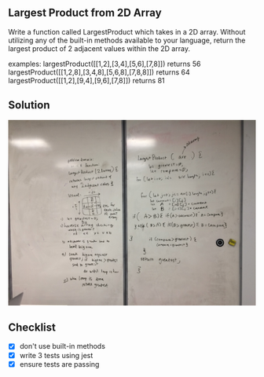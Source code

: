 ## Largest Product from 2D Array
Write a function called LargestProduct which takes in a 2D array. Without utilizing any of the built-in methods available to your language, return the largest product of 2 adjacent values within the 2D array.

examples: 
largestProduct([[1,2],[3,4],[5,6],[7,8]]) returns 56
largestProduct([[1,2,8],[3,4,8],[5,6,8],[7,8,8]]) returns 64
largestProduct([[1,2],[9,4],[9,6],[7,8]]) returns 81


## Solution
![white board image](./assets/largest-product.jpg)


## Checklist
- [x] don't use built-in methods
- [x] write 3 tests using jest
- [x] ensure tests are passing

